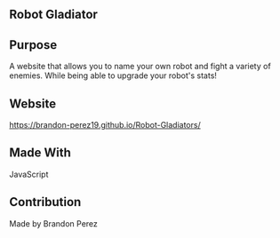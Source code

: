 ## Robot Gladiator

## Purpose 
A website that allows you to name your own robot and fight a variety of enemies. While being able to upgrade your robot's stats!

## Website
https://brandon-perez19.github.io/Robot-Gladiators/

## Made With
  JavaScript

## Contribution

Made by Brandon Perez
